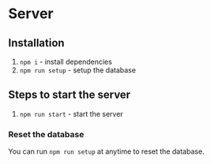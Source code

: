 # Server

## Installation
1. `npm i` - install dependencies
1. `npm run setup` - setup the database

## Steps to start the server
1. `npm run start` - start the server


### Reset the database
You can run `npm run setup` at anytime to reset the database.
